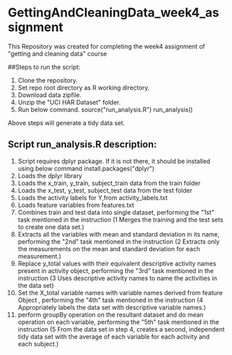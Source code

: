 # GettingAndCleaningData_week4_assignment

This Repository was created for completing the week4 assignment of "getting and cleaning data" course

##Steps to run  the script:

1. Clone the repository.
2. Set repo root directory as R working directory.
3. Download data zipfile.
4. Unzip the "UCI HAR Dataset" folder.
5. Run below command.
   source("run_analysis.R")
   run_analysis()
   
Above steps will generate a tidy data set.

## Script run_analysis.R description:

1. Script requires dplyr package. If it is not there, it should be installed using below command
   install.packages("dplyr")
2. Loads the dplyr library
3. Loads the x_train, y_train, subject_train data from the train folder
4. Loads the x_test, y_test, subject_test data from the test folder
5. Loads the activity labels for Y,from activity_labels.txt
6. Loads feature variables from features.txt
7. Combines train and test data into single dataset, performing the "1st" task mentioned in the instruction (1 Merges the training and the test sets to create one data set.)
8. Extracts all the variables with mean and standard deviation in its name, performing the "2nd" task mentioned in the instruction (2 Extracts only the measurements on the mean and standard deviation for each measurement.)
9. Replace y_total values with their equivalent descriptive activity names present in activity object, performing the "3rd" task mentioned in the instruction (3 Uses descriptive activity names to name the activities in the data set)
10. Set the X_total variable names with variable names derived from feature Object , performing the "4th" task mentioned in the instruction (4 Appropriately labels the data set with descriptive variable names.)
11.  perform groupBy operation on the resultant dataset and do mean operation on each variable, performing the "5th" task mentioned in the instruction (5 From the data set in step 4, creates a second, independent tidy data set with the average of each variable for each activity and each subject.)


